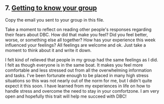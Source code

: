 ## 7. [Getting to know your group](7_get_to_know_your_group/readme.md)

Copy the email you sent to your group in this file.

<!-- Insert your response here  -->

Take a moment to reflect on reading other people's responses regarding their fears about DBC. How did that make you feel? Did you feel better, worse, or something else all together? How has your experience this week influenced your feelings? All feelings are welcome and ok. Just take a moment to think about it and write it down. 

I felt kind of relieved that people in my group had the same feelings as I did. I felt as though everyone is in the same boat. It makes you feel more comfortable and less stressed out from all the overwhelming information and tasks. I've been fortunate enough to be placed in many high stress situations so this was not nearly out of the norm for me, but I didn't quite expect it this soon. I have learned from my experiences in life on how to handle stress and overcome the need to stay in your comfortzone. I am very open and hopefully this trait will help me succeed with DBC!

